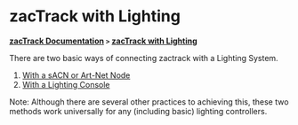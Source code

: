 # zacTrack with Lighting
**[zacTrack Documentation](../../README.md) `>` [zacTrack with Lighting](zt_Lighting.md)**

There are two basic ways of connecting zactrack with a Lighting System.
1. [With a sACN or Art-Net Node](zt_Lighting_Node.md)
2. [With a Lighting Console](zt_Lighting_Console.md)

Note: Although there are several other practices to achieving this, these two methods work universally for any (including basic) lighting controllers.